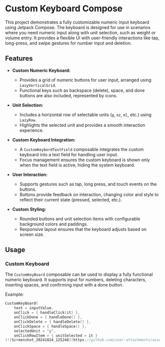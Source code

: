 # Custom Keyboard Compose

This project demonstrates a fully customizable numeric input keyboard using Jetpack Compose. The keyboard is designed for use in scenarios where you need numeric input along with unit selection, such as weight or volume entry. It provides a flexible UI with user-friendly interactions like tap, long-press, and swipe gestures for number input and deletion.

## Features

- **Custom Numeric Keyboard:**
  - Provides a grid of numeric buttons for user input, arranged using `LazyVerticalGrid`.
  - Functional keys such as backspace (delete), space, and done buttons are also included, represented by icons.
  
- **Unit Selection:**
  - Includes a horizontal row of selectable units (`g`, `oz`, `ml`, etc.) using `LazyRow`.
  - Highlights the selected unit and provides a smooth interaction experience.

- **Custom Keyboard Integration:**
  - A `CustomKeybordTextField` composable integrates the custom keyboard into a text field for handling user input.
  - Focus management ensures the custom keyboard is shown only when the text field is active, hiding the system keyboard.

- **User Interaction:**
  - Supports gestures such as tap, long press, and touch events on the buttons.
  - Buttons provide feedback on interaction, changing color and style to reflect their current state (pressed, selected, etc.).
  
- **Custom Styling:**
  - Rounded buttons and unit selection items with configurable background colors and paddings.
  - Responsive layout ensures that the keyboard adjusts based on screen size.

## Usage

### Custom Keyboard

The `CustomKeyBoard` composable can be used to display a fully functional numeric keyboard. It supports input for numbers, deleting characters, inserting spaces, and confirming input with a done button.

Example:
```kotlin
CustomKeyBoard(
    text = inputValue, 
    onClick = { handleClick(it) }, 
    onClickDone = { handleDone() }, 
    onClickDelete = { handleDelete() }, 
    onClickSpace = { handleSpace() },
    selectedUnit = "g",
    onClickRowItem = { unitSelected = it }
)![Screenshot_20241024_125248](https://github.com/user-attachments/assets/da08b376-952a-4621-85c3-5c175ba869d2)


